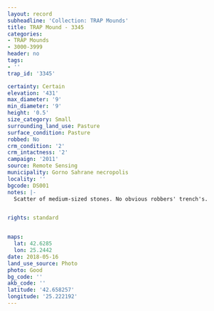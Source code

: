 ```yaml
---
layout: record
subheadline: 'Collection: TRAP Mounds'
title: TRAP Mound - 3345
categories:
- TRAP Mounds
- 3000-3999
header: no
tags:
- ''
trap_id: '3345'

certainty: Certain
elevation: '431'
max_diameter: '9'
min_diameter: '9'
height: '0.5'
size_category: Small
surrounding_land_use: Pasture
surface_condition: Pasture
robbed: No
crm_condition: '2'
crm_intactness: '2'
campaign: '2011'
source: Remote Sensing
municipality: Gorno Sahrane necropolis
locality: ''
bgcode: DS001
notes: |-
  Scatter of medium-sized stones. No obvious robbers' trench's.


rights: standard


maps:
  lat: 42.6285
  lon: 25.2442
date: 2018-05-16
land_use_source: Photo
photo: Good
bg_code: ''
akb_code: ''
latitude: '42.658257'
longitude: '25.222192'
---
```

